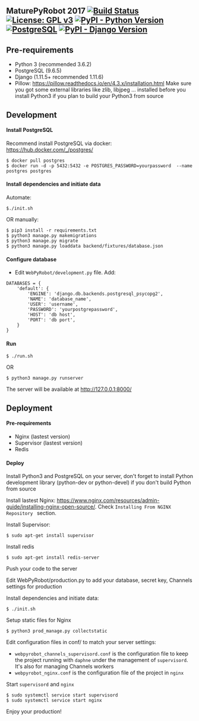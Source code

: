 ## MaturePyRobot 2017 [![Build Status](https://travis-ci.org/AlexAndriamahaleo/MaturePyRobots.svg?branch=master)](https://travis-ci.org/AlexAndriamahaleo/MaturePyRobots) [![License: GPL v3](https://img.shields.io/badge/License-GPL%20v3-blue.svg)](https://github.com/AlexAndriamahaleo/MaturePyRobots/blob/championship_dev/LICENSE) [![PyPI - Python Version](https://img.shields.io/badge/Python-3.6.2-blue.svg)](https://www.python.org/) [![PostgreSQL](https://img.shields.io/badge/PostgreSQL-9.6.5-blue.svg)](https://www.postgresql.org/) [![PyPI - Django Version](https://img.shields.io/badge/django%20version-1.11.5%2B-blue.svg)](https://docs.djangoproject.com/en/2.0/releases/1.11/)

## Pre-requirements

- Python 3 (recommended 3.6.2)
- PostgreSQL (9.6.5)
- Django (1.11.5+ recommended 1.11.6)
- Pillow: https://pillow.readthedocs.io/en/4.3.x/installation.html
Make sure you got some external libraries like zlib, libjpeg ... installed before you install Python3 if you plan to build your Python3 from source


## Development

#### Install PostgreSQL

Recommend install PostgreSQL via docker: https://hub.docker.com/_/postgres/
~~~~
$ docker pull postgres
$ docker run -d -p 5432:5432 -e POSTGRES_PASSWORD=yourpassword  --name postgres postgres
~~~~~

#### Install dependencies and initiate data
Automate:
~~~~~
$./init.sh
~~~~~
OR manually:
~~~~~
$ pip3 install -r requirements.txt
$ python3 manage.py makemigrations
$ python3 manage.py migrate
$ python3 manage.py loaddata backend/fixtures/database.json
~~~~~

#### Configure database
- Edit  `WebPyRobot/development.py` file. Add:

~~~~
DATABASES = {
    'default': {
        'ENGINE': 'django.db.backends.postgresql_psycopg2',
        'NAME': 'database_name',
        'USER': 'username',
        'PASSWORD': 'yourpostgrepassword',
        'HOST': 'db host',
        'PORT': 'db port',
    }
}
~~~~~

#### Run

~~~~
$ ./run.sh
~~~~
OR
~~~~~
$ python3 manage.py runserver
~~~~~
The server will be available at http://127.0.0.1:8000/


## Deployment

#### Pre-requirements
- Nginx (lastest version)
- Supervisor (lastest version)
- Redis

#### Deploy
Install Python3 and PostgreSQL on your server, don't forget to install Python development library (python-dev or python-devel) if you don't build Python from source

Install lastest Nginx: https://www.nginx.com/resources/admin-guide/installing-nginx-open-source/. Check `Installing From NGINX Repository
` section.

Install Supervisor:
~~~~
$ sudo apt-get install supervisor
~~~~
Install redis
~~~~
$ sudo apt-get install redis-server
~~~~

Push your code to the server

Edit WebPyRobot/production.py to add your database, secret key, Channels settings for production

Install dependencies and initiate data:
~~~~
$ ./init.sh
~~~~
Setup static files for Nginx
~~~~
$ python3 prod_manage.py collectstatic
~~~~
Edit configuration files in conf/ to match your server settings:

- `webpyrobot_channels_supervisord.conf` is the configuration file to keep the project running with `daphne` under the management of `supervisord`. It's also for managing Channels workers
- `webpyrobot_nginx.conf` is the  configuration file of the project in `nginx`

Start `supervisord` and `nginx`

~~~~
$ sudo systemctl service start supervisord
$ sudo systemctl service start nginx
~~~~

Enjoy your production!

